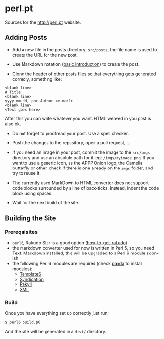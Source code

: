 

# perl.pt

Sources for the http://perl.pt website.

## Adding Posts

* Add a new file in the posts directory: `src/posts`, the file name is used to
create the URL for the new post.

* Use Markdown notation ([basic introduction](https://help.github.com/articles/markdown-basics/)) to create the post.

* Clone the header of other posts files so that everything gets generated correcly, something like:
```
<blank line>
# Title
<blank line>
yyyy-mm-dd, por Author <e-mail>
<blank line>
<Text goes here>
```
After this you can write whatever you want. HTML weaved in you post is also ok.

* Do not forget to proofread your post. Use a spell checker.

* Push the changes to the repository, open a pull request, ...

* If you need an image in your post, commit the image to the `src/imgs` directory and use an absolute path for it, eg: `/imgs/myimage.png`. If you want to use a generic icon, as the APPP Onion logo, the Camelia butterfly or other, check if there is one already on the `imgs` folder, and try to reuse it.

* The currently used MarkDown to HTML converter does not support code blocks
surrounded by a line of back-ticks. Instead, indent the code block using spaces.

* Wait for the next build of the site.

## Building the Site

### Prerequisites

* `perl6`, Rakudo Star is a good option ([how-to-get-rakudo](http://rakudo.org/how-to-get-rakudo/))
* the markdown converter used for now is written in Perl 5, so you need [Text::Markdown](http://search.cpan.org/dist/Text-Markdown/) installed, this will be upgraded to a Perl 6 module soon-ish
* the following Perl 6 modules are required (check [panda](https://github.com/tadzik/panda/) to install modules):
  * [Template6](https://github.com/supernovus/template6/)
  * [Syndication](https://github.com/retupmoca/p6-syndication/)
  * [Pekyll](https://github.com/nunorc/p6-Pekyll)
  * [XML](https://github.com/supernovus/exemel/)

### Build

Once you have everything set up correctly just run;

```
$ perl6 build.p6
```

And the site will be generated in a `dist/` directory.
